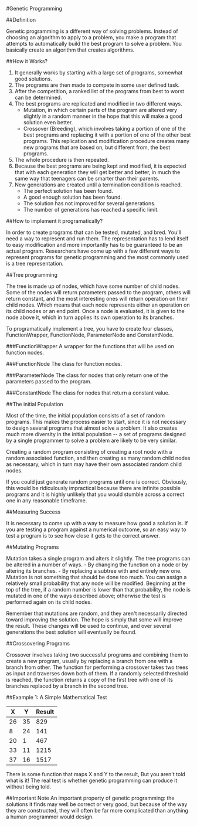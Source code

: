#Genetic Programming

##Definition

Genetic programming is a different way of solving problems. Instead of choosing an algorithm to apply to a problem, you make a program that attempts to automatically build the best program to solve a problem. You basically create an algorithm that creates algorithms.

##How it Works?

1. It generally works by starting with a large set of programs, somewhat good solutions.
2. The programs are then made to compete in some user defined task.
3. After the competition, a ranked list of the programs from best to worst can be determined.
4. The best programs are replicated and modified in two different ways.
	- Mutation, in which certain parts of the program are altered very slightly in a random manner in the hope that this will make a good solution even better.
	- Crossover (Breeding), which involves taking a portion of one of the best programs and replacing it with a portion of one of the other best programs.
This replication and modification procedure creates many new programs that are based on, but different from, the best programs.
5. The whole procedure is then repeated.
6. Because the best programs are being kept and modified, it is expected that with each generation they will get better and better, in much the same way that teenagers can be smarter than their parents.
7. New generations are created until a termination condition is reached.
	- The perfect solution has been found.
	- A good enough solution has been found.
	- The solution has not improved for several generations.
	- The number of generations has reached a specific limit.

##How to implement it programatically?

In order to create programs that can be tested, mutated, and bred. You'll need a way to represent and run them.
The representation has to lend itself to easy modification and more importantly has to be guaranteed to be an actual program.
Researchers have come up with a few different ways to represent programs for genetic programming and the most commonly used is a tree representation.

##Tree programming

The tree is made up of nodes, which have some number of child nodes.
Some of the nodes will return parameters passed to the program, others will return constant, and the most interesting ones will return operation on their child nodes.
Which means that each node represents either an operation on its child nodes or an end point.
Once a node is evaluated, it is given to the node above it, which in turn applies its own operation to its branches.

To programatically implement a tree, you have to create four classes, FunctionWrapper, FunctionNode, ParameterNode and ConstantNode.

###FunctionWrapper
A wrapper for the functions that will be used on function nodes.

###FunctionNode
The class for function nodes.

###ParameterNode
The class for nodes that only return one of the parameters passed to the program.

###ConstantNode
The class for nodes that return a constant value.

##The initial Population

Most of the time, the initial population consists of a set of random programs.
This makes the process easier to start, since it is not necessary to design several programs that almost solve a problem.
It also creates much more diversity in the initial population -- a set of programs designed by a single programmer to solve a problem are likely to be very similar.

Creating a random program consisting of creating a root node with a random associated function, and then creating as many random child nodes as necessary, which in turn may have their own associated random child nodes.

If you could just generate random programs until one is correct. Obviously, this would be ridiculously impractical because there are infinite possible programs and it is highly unlikely that you would stumble across a correct one in any reasonable timeframe.

##Measuring Success

It is necessary to come up with a way to measure how good a solution is.
If you are testing a program against a numerical outcome, so an easy way to test a program is to see how close it gets to the correct answer.

##Mutating Programs

Mutation takes a single program and alters it slightly. The tree programs can be altered in a number of ways.
	- By changing the function on a node or by altering its branches.
	- By replacing a subtree with and entirely new one.
Mutation is not something that should be done too much. You can assign a relatively small probability that any node will be modified.
Beginning at the top of the tree, if a random number is lower than that probability, the node is mutated in one of the ways described above; otherwise the test is performed again on its child nodes.

Remember that mutations are random, and they aren't necessarily directed toward improving the solution.
The hope is simply that some will improve the result. These changes will be used to continue, and over several generations the best solution will eventually be found.

##Crossovering Programs

Crossover involves taking two successful programs and combining them to create a new program, usually by replacing a branch from one with a branch from other.
The function for performing a crossover takes two trees as input and traverses down both of them. If a randomly selected threshold is reached, the function returns a copy of the first tree with one of its branches replaced by a branch in the second tree.

##Example 1: A Simple Mathematical Test

X            | Y             | Result
------------ | ------------- | -------------
26 | 35 | 829
8 | 24 | 141
20 | 1 | 467
33 | 11 | 1215
37 | 16 | 1517

There is some function that maps X and Y to the result, But you aren't told what is it!
The real test is whether genetic programming can produce it without being told.

##Important Note
An important property of genetic programming: the solutions it finds may well be correct or very good, but because of the way they are constructed, they will often be far more complicated than anything a human programmer would design.
